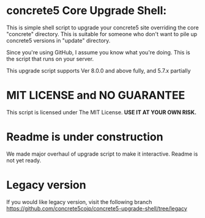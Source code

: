 # concrete5 Core Upgrade Shell:

This is simple shell script to upgrade your concrete5 site overriding the core "concrete" directory.
This is suitable for someone who don't want to pile up concrete5 versions in "update" directory.

Since you're using GitHub, I assume you know what you're doing. This is the script that runs on your server.

This upgrade script supports Ver 8.0.0 and above fully, and 5.7.x partially


# MIT LICENSE and NO GUARANTEE

This script is licensed under The MIT License. **USE IT AT YOUR OWN RISK.**

# Readme is under construction

We made major overhaul of upgrade script to make it interactive. Readme is not yet ready.

# Legacy version

If you would like legacy version, visit the following branch
https://github.com/concrete5cojp/concrete5-upgrade-shell/tree/legacy
